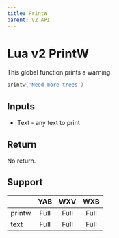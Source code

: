 ```yaml
---
title: PrintW
parent: V2 API
---
```

# Lua v2 PrintW

This global function prints a warning.

```lua
printw('Need more trees')
```

## Inputs

- Text - any text to print

## Return

No return.

## Support

|        | YAB  | WXV  | WXB  |
| ------ | :--: | :--: | :--: |
| printw | Full | Full | Full |
| text   | Full | Full | Full |
